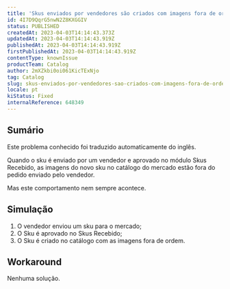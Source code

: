 ```yaml
---
title: 'Skus enviados por vendedores são criados com imagens fora de ordem.'
id: 4I7D9QqrG5nwN2Z8KXGGIV
status: PUBLISHED
createdAt: 2023-04-03T14:14:43.373Z
updatedAt: 2023-04-03T14:14:43.919Z
publishedAt: 2023-04-03T14:14:43.919Z
firstPublishedAt: 2023-04-03T14:14:43.919Z
contentType: knownIssue
productTeam: Catalog
author: 2mXZkbi0oi061KicTExNjo
tag: Catalog
slug: skus-enviados-por-vendedores-sao-criados-com-imagens-fora-de-ordem
locale: pt
kiStatus: Fixed
internalReference: 648349
---
```


## Sumário

<div class="alert alert-info">
  <p>Este problema conhecido foi traduzido automaticamente do inglês.</p>
</div>


Quando o sku é enviado por um vendedor e aprovado no módulo Skus Recebido, as imagens do novo sku no catálogo do mercado estão fora do pedido enviado pelo vendedor.

Mas este comportamento nem sempre acontece.



##

## Simulação



1. O vendedor enviou um sku para o mercado;
2. O Sku é aprovado no Skus Recebido;
3. O Sku é criado no catálogo com as imagens fora de ordem.


##

## Workaround


Nenhuma solução.





